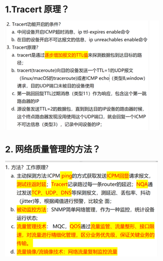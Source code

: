 # 1.Tracert 原理？

![alt text](images/面试题---基础/image-2.png)
# 2. 网络质量管理的方法？

![alt text](images/面试题---基础/image-1.png)
